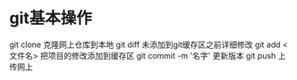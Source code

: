 # git基本操作
git clone 克隆网上仓库到本地
git diff 未添加到git缓存区之前详细修改
git add <文件名> 把项目的修改添加到缓存区
git commit -m '名字' 更新版本
git push 上传网上

